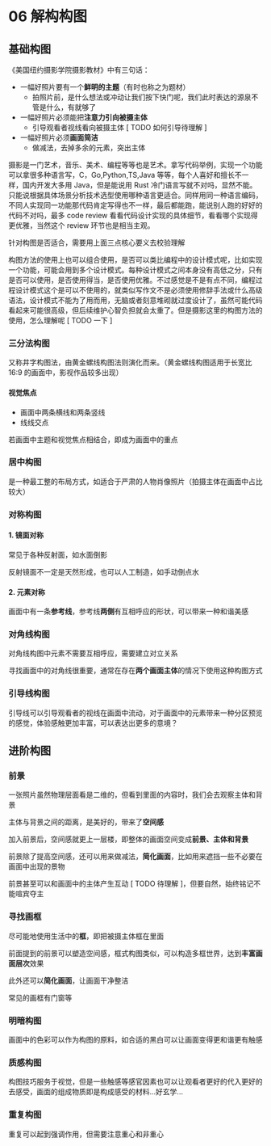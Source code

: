 # 06 解构构图

## 基础构图

《美国纽约摄影学院摄影教材》中有三句话：

- 一幅好照片要有一个**鲜明的主题**（有时也称之为题材）
  - 拍照片前，是什么想法或冲动让我们按下快门呢，我们此时表达的源泉不管是什么，有就够了
- 一幅好照片必须能把**注意力引向被摄主体**
  - 引导观看者视线看向被摄主体 [ TODO 如何引导待理解 ]
- 一幅好照片必须**画面简洁**
  - 做减法，去掉多余的元素，突出主体

摄影是一门艺术，音乐、美术、编程等等也是艺术。拿写代码举例，实现一个功能可以拿很多种语言写，C，Go,Python,TS,Java 等等，每个人喜好和擅长不一样，国内开发大多用 Java，但是能说用 Rust 冷门语言写就不对吗，显然不能。只能说根据具体场景分析技术选型使用哪种语言更适合。同样用同一种语言编码，不同人实现同一功能那代码肯定写得也不一样，最后都能跑，能说别人跑的好好的代码不对吗，最多 code review 看看代码设计实现的具体细节，看看哪个实现得更优雅，当然这个 review 环节也是相当主观。

针对构图是否适合，需要用上面三点核心要义去校验理解

构图方法的使用上也可以组合使用，是否可以类比编程中的设计模式呢，比如实现一个功能，可能会用到多个设计模式。每种设计模式之间本身没有高低之分，只有是否可以使用，是否使用得当，是否使用优雅。不过感觉是不是有点不同，编程过程设计模式这个是可以不使用的，就类似写作文不是必须使用修辞手法或什么高级语法，设计模式不能为了用而用，无脑或者刻意堆砌就过度设计了，虽然可能代码看起来可能很高级，但后续维护心智负担就会太重了。但是摄影这里的构图方法的使用，怎么理解呢 [ TODO 一下 ]

### 三分法构图

又称井字构图法，由黄金螺线构图法则演化而来。（黄金螺线构图适用于长宽比 16:9 的画面中，影视作品较多出现）

#### 视觉焦点

- 画面中两条横线和两条竖线
- 线线交点

若画面中主题和视觉焦点相结合，即成为画面中的重点

### 居中构图

是一种最工整的布局方式，如适合于严肃的人物肖像照片（拍摄主体在画面中占比较大）

### 对称构图

#### 1. 镜面对称

常见于各种反射面，如水面倒影

反射镜面不一定是天然形成，也可以人工制造，如手动倒点水

#### 2. 元素对称

画面中有一条**参考线**，参考线**两侧**有互相呼应的形状，可以带来一种和谐美感

### 对角线构图

对角线构图中元素不需要互相呼应，需要建立对立关系

寻找画面中的对角线很重要，通常在存在**两个画面主体**的情况下使用这种构图方式

### 引导线构图

引导线可以引导观看者的视线在画面中流动，对于画面中的元素带来一种分区预览的感觉，体验感触更加丰富，可以表达出更多的意境？

## 进阶构图

### 前景

一张照片虽然物理层面看是二维的，但看到里面的内容时，我们会去观察主体和背景

主体与背景之间的距离，是美好的，带来了**空间感**

加入前景后，空间感就更上一层楼，即整体的画面空间变成**前景、主体和背景**

前景除了提高空间感，还可以用来做减法，**简化画面**，比如用来遮挡一些不必要在画面中出现的景物

前景甚至可以和画面中的主体产生互动 [ TODO 待理解 ]，但要自然，始终铭记不能喧宾夺主

### 寻找画框

尽可能地使用生活中的**框**，即把被摄主体框在里面

前面提到的前景可以塑造空间感，框式构图类似，可以构造多框世界，达到**丰富画面层次**效果

此外还可以**简化画面**，让画面干净整洁

常见的画框有门窗等

### 明暗构图

画面中的色彩可以作为构图的原料，如合适的黑白可以让画面变得更和谐更有触感

### 质感构图

构图技巧服务于视觉，但是一些触感等感官因素也可以让观看者更好的代入更好的去感受，画面的组成物质即是构成感受的材料...好玄学...

### 重复构图

重复可以起到强调作用，但需要注意重心和非重心
